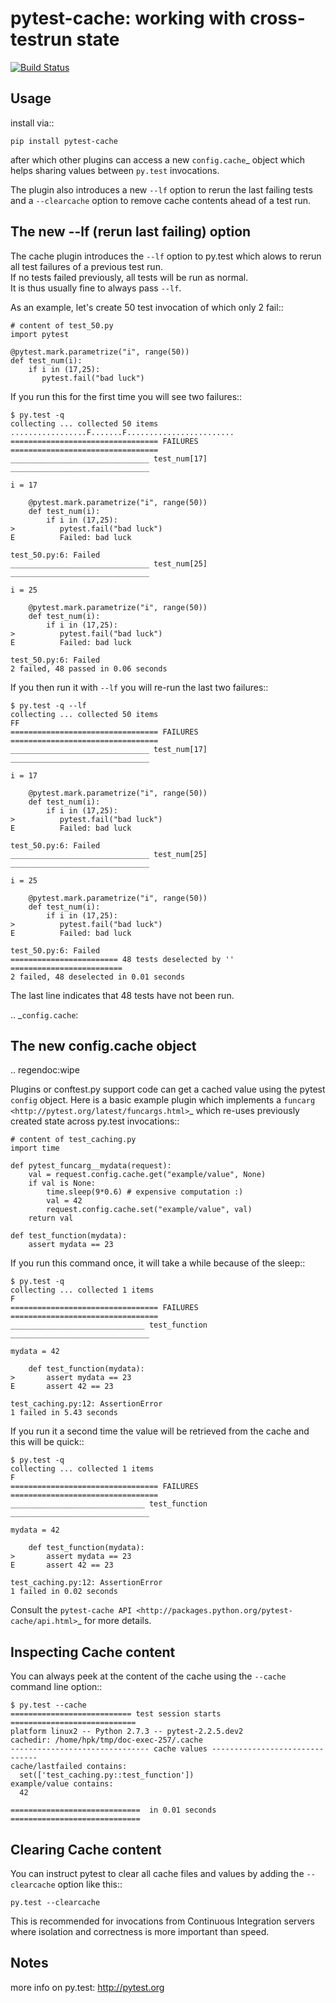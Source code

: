 pytest-cache: working with cross-testrun state
=====================================================

[![Build Status](https://secure.travis-ci.org/longlho/pytest-cache.png?branch=master)](http://travis-ci.org/longlho/pytest-cache)

Usage
---------

install via::

    pip install pytest-cache

after which other plugins can access a new `config.cache`_ object 
which helps sharing values between ``py.test`` invocations.

The plugin also introduces a new ``--lf`` option to rerun the 
last failing tests and a ``--clearcache`` option to remove 
cache contents ahead of a test run.


The new --lf (rerun last failing) option
------------------------------------------

The cache plugin introduces the ``--lf`` option to py.test which
alows to rerun all test failures of a previous test run.  
If no tests failed previously, all tests will be run as normal.  
It is thus usually fine to always pass ``--lf``.

As an example, let's create 50 test invocation of which
only 2 fail::

    # content of test_50.py
    import pytest

    @pytest.mark.parametrize("i", range(50))
    def test_num(i):
        if i in (17,25):
           pytest.fail("bad luck") 

If you run this for the first time you will see two failures::

    $ py.test -q
    collecting ... collected 50 items
    .................F.......F........................
    ================================= FAILURES =================================
    _______________________________ test_num[17] _______________________________
    
    i = 17
    
        @pytest.mark.parametrize("i", range(50))
        def test_num(i):
            if i in (17,25):
    >          pytest.fail("bad luck")
    E          Failed: bad luck
    
    test_50.py:6: Failed
    _______________________________ test_num[25] _______________________________
    
    i = 25
    
        @pytest.mark.parametrize("i", range(50))
        def test_num(i):
            if i in (17,25):
    >          pytest.fail("bad luck")
    E          Failed: bad luck
    
    test_50.py:6: Failed
    2 failed, 48 passed in 0.06 seconds

If you then run it with ``--lf`` you will re-run the last two failures::

    $ py.test -q --lf
    collecting ... collected 50 items
    FF
    ================================= FAILURES =================================
    _______________________________ test_num[17] _______________________________
    
    i = 17
    
        @pytest.mark.parametrize("i", range(50))
        def test_num(i):
            if i in (17,25):
    >          pytest.fail("bad luck")
    E          Failed: bad luck
    
    test_50.py:6: Failed
    _______________________________ test_num[25] _______________________________
    
    i = 25
    
        @pytest.mark.parametrize("i", range(50))
        def test_num(i):
            if i in (17,25):
    >          pytest.fail("bad luck")
    E          Failed: bad luck
    
    test_50.py:6: Failed
    ======================== 48 tests deselected by '' =========================
    2 failed, 48 deselected in 0.01 seconds

The last line indicates that 48 tests have not been run.

.. _`config.cache`:

The new config.cache object
--------------------------------

.. regendoc:wipe

Plugins or conftest.py support code can get a cached value 
using the pytest ``config`` object.  Here is a basic example
plugin which implements a `funcarg <http://pytest.org/latest/funcargs.html>`_
which re-uses previously created state across py.test invocations::

    # content of test_caching.py
    import time

    def pytest_funcarg__mydata(request):
        val = request.config.cache.get("example/value", None)
        if val is None:
            time.sleep(9*0.6) # expensive computation :)
            val = 42
            request.config.cache.set("example/value", val)
        return val 

    def test_function(mydata):
        assert mydata == 23

If you run this command once, it will take a while because
of the sleep::

    $ py.test -q
    collecting ... collected 1 items
    F
    ================================= FAILURES =================================
    ______________________________ test_function _______________________________
    
    mydata = 42
    
        def test_function(mydata):
    >       assert mydata == 23
    E       assert 42 == 23
    
    test_caching.py:12: AssertionError
    1 failed in 5.43 seconds

If you run it a second time the value will be retrieved from
the cache and this will be quick::

    $ py.test -q
    collecting ... collected 1 items
    F
    ================================= FAILURES =================================
    ______________________________ test_function _______________________________
    
    mydata = 42
    
        def test_function(mydata):
    >       assert mydata == 23
    E       assert 42 == 23
    
    test_caching.py:12: AssertionError
    1 failed in 0.02 seconds

Consult the `pytest-cache API <http://packages.python.org/pytest-cache/api.html>`_
for more details.


Inspecting Cache content
-------------------------------

You can always peek at the content of the cache using the
``--cache`` command line option::

    $ py.test --cache
    =========================== test session starts ============================
    platform linux2 -- Python 2.7.3 -- pytest-2.2.5.dev2
    cachedir: /home/hpk/tmp/doc-exec-257/.cache
    ------------------------------- cache values -------------------------------
    cache/lastfailed contains:
      set(['test_caching.py::test_function'])
    example/value contains:
      42
    
    =============================  in 0.01 seconds =============================

Clearing Cache content
-------------------------------

You can instruct pytest to clear all cache files and values 
by adding the ``--clearcache`` option like this::

    py.test --clearcache

This is recommended for invocations from Continuous Integration
servers where isolation and correctness is more important
than speed.

Notes
-------------

more info on py.test: http://pytest.org


